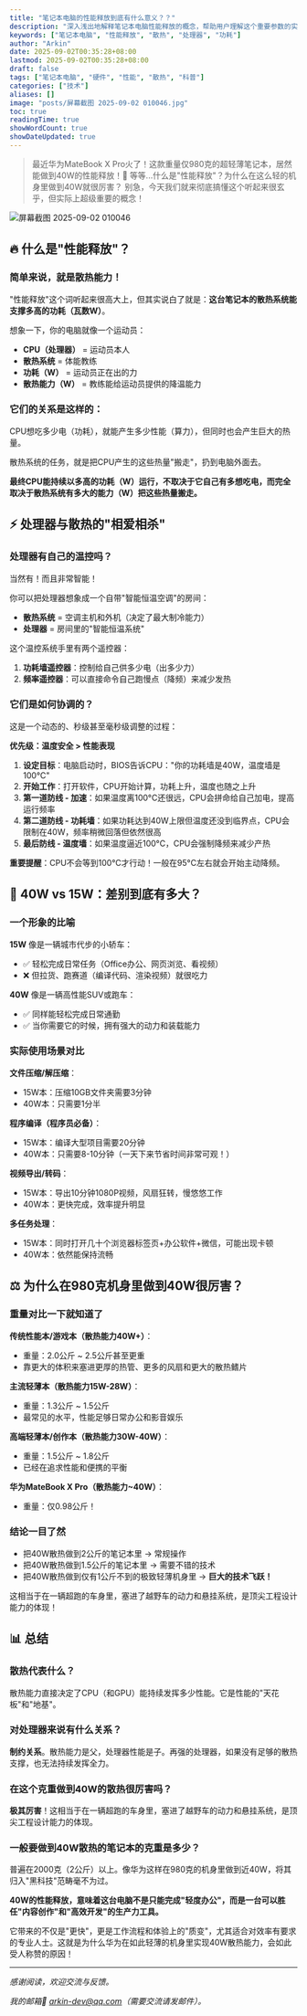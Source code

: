 ```yaml
---
title: "笔记本电脑的性能释放到底有什么意义？？"
description: "深入浅出地解释笔记本电脑性能释放的概念，帮助用户理解这个重要参数的实际价值和意义"
keywords: ["笔记本电脑", "性能释放", "散热", "处理器", "功耗"]
author: "Arkin"
date: 2025-09-02T00:35:28+08:00
lastmod: 2025-09-02T00:35:28+08:00
draft: false
tags: ["笔记本电脑", "硬件", "性能", "散热", "科普"]
categories: ["技术"]
aliases: []
image: "posts/屏幕截图 2025-09-02 010046.jpg"
toc: true
readingTime: true
showWordCount: true
showDateUpdated: true
---
```


> 最近华为MateBook X Pro火了！这款重量仅980克的超轻薄笔记本，居然能做到40W的性能释放！🤯
等等...什么是"性能释放"？为什么在这么轻的机身里做到40W就很厉害？
别急，今天我们就来彻底搞懂这个听起来很玄乎，但实际上超级重要的概念！  



![屏幕截图 2025-09-02 010046](https://mr-lai.oss-cn-zhangjiakou.aliyuncs.com/huaweimetabook/%E5%B1%8F%E5%B9%95%E6%88%AA%E5%9B%BE%202025-09-02%20010046.jpg)


## 🔥 什么是"性能释放"？

### 简单来说，就是散热能力！

"性能释放"这个词听起来很高大上，但其实说白了就是：**这台笔记本的散热系统能支撑多高的功耗（瓦数W）**。

想象一下，你的电脑就像一个运动员：

- **CPU（处理器）** = 运动员本人
- **散热系统** = 体能教练
- **功耗（W）** = 运动员正在出的力
- **散热能力（W）** = 教练能给运动员提供的降温能力

### 它们的关系是这样的：

CPU想吃多少电（功耗），就能产生多少性能（算力），但同时也会产生巨大的热量。

散热系统的任务，就是把CPU产生的这些热量"搬走"，扔到电脑外面去。

**最终CPU能持续以多高的功耗（W）运行，不取决于它自己有多想吃电，而完全取决于散热系统有多大的能力（W）把这些热量搬走。**

## ⚡ 处理器与散热的"相爱相杀"

### 处理器有自己的温控吗？

当然有！而且非常智能！

你可以把处理器想象成一个自带"智能恒温空调"的房间：

- **散热系统** = 空调主机和外机（决定了最大制冷能力）
- **处理器** = 房间里的"智能恒温系统"

这个温控系统手里有两个遥控器：

1. **功耗墙遥控器**：控制给自己供多少电（出多少力）
2. **频率遥控器**：可以直接命令自己跑慢点（降频）来减少发热

### 它们是如何协调的？

这是一个动态的、秒级甚至毫秒级调整的过程：

**优先级：温度安全 > 性能表现**

1. **设定目标**：电脑启动时，BIOS告诉CPU："你的功耗墙是40W，温度墙是100°C"
2. **开始工作**：打开软件，CPU开始计算，功耗上升，温度也随之上升
3. **第一道防线 - 加速**：如果温度离100°C还很远，CPU会拼命给自己加电，提高运行频率
4. **第二道防线 - 功耗墙**：如果功耗达到40W上限但温度还没到临界点，CPU会限制在40W，频率稍微回落但依然很高
5. **最后防线 - 温度墙**：如果温度逼近100°C，CPU会强制降频来减少产热

**重要提醒**：CPU不会等到100°C才行动！一般在95°C左右就会开始主动降频。

## 🚗 40W vs 15W：差别到底有多大？

### 一个形象的比喻

**15W** 像是一辆城市代步的小轿车：
- ✅ 轻松完成日常任务（Office办公、网页浏览、看视频）
- ❌ 但拉货、跑赛道（编译代码、渲染视频）就很吃力

**40W** 像是一辆高性能SUV或跑车：
- ✅ 同样能轻松完成日常通勤
- ✅ 当你需要它的时候，拥有强大的动力和装载能力

### 实际使用场景对比

**文件压缩/解压缩**：
- 15W本：压缩10GB文件夹需要3分钟
- 40W本：只需要1分半

**程序编译（程序员必备）**：
- 15W本：编译大型项目需要20分钟
- 40W本：只需要8-10分钟（一天下来节省时间非常可观！）

**视频导出/转码**：
- 15W本：导出10分钟1080P视频，风扇狂转，慢悠悠工作
- 40W本：更快完成，效率提升明显

**多任务处理**：
- 15W本：同时打开几十个浏览器标签页+办公软件+微信，可能出现卡顿
- 40W本：依然能保持流畅

## ⚖️ 为什么在980克机身里做到40W很厉害？

### 重量对比一下就知道了

**传统性能本/游戏本（散热能力40W+）**：
- 重量：2.0公斤 ~ 2.5公斤甚至更重
- 靠更大的体积来塞进更厚的热管、更多的风扇和更大的散热鳍片

**主流轻薄本（散热能力15W-28W）**：
- 重量：1.3公斤 ~ 1.5公斤
- 最常见的水平，性能足够日常办公和影音娱乐

**高端轻薄本/创作本（散热能力30W-40W）**：
- 重量：1.5公斤 ~ 1.8公斤
- 已经在追求性能和便携的平衡

**华为MateBook X Pro（散热能力~40W）**：
- 重量：仅0.98公斤！

### 结论一目了然

- 把40W散热做到2公斤的笔记本里 → 常规操作
- 把40W散热做到1.5公斤的笔记本里 → 需要不错的技术
- 把40W散热做到仅有1公斤不到的极致轻薄机身里 → **巨大的技术飞跃！**

这相当于在一辆超跑的车身里，塞进了越野车的动力和悬挂系统，是顶尖工程设计能力的体现！

## 📊 总结

### 散热代表什么？

散热能力直接决定了CPU（和GPU）能持续发挥多少性能。它是性能的"天花板"和"地基"。

### 对处理器来说有什么关系？

**制约关系**。散热能力是父，处理器性能是子。再强的处理器，如果没有足够的散热支撑，也无法持续发挥全力。

### 在这个克重做到40W的散热很厉害吗？

**极其厉害**！这相当于在一辆超跑的车身里，塞进了越野车的动力和悬挂系统，是顶尖工程设计能力的体现。

### 一般要做到40W散热的笔记本的克重是多少？

普遍在2000克（2公斤）以上。像华为这样在980克的机身里做到近40W，将其归入"黑科技"范畴毫不为过。

**40W的性能释放，意味着这台电脑不是只能完成"轻度办公"，而是一台可以胜任"内容创作"和"高效开发"的生产力工具。**

它带来的不仅是"更快"，更是工作流程和体验上的"质变"，尤其适合对效率有要求的专业人士。这就是为什么华为在如此轻薄的机身里实现40W散热能力，会如此受人称赞的原因！

---
*感谢阅读，欢迎交流与反馈。*

*我的邮箱📮 arkin-dev@qq.com（需要交流请发邮件）。*